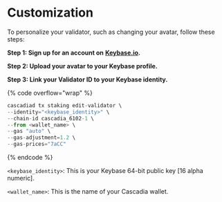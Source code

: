 # Customization

To personalize your validator, such as changing your avatar, follow these steps:

**Step 1: Sign up for an account on** [**Keybase.io**](https://t.me/c/1779849967/2119)**.**

**Step 2: Upload your avatar to your Keybase profile.**

**Step 3: Link your Validator ID to your Keybase identity.**

{% code overflow="wrap" %}
```javascript
cascadiad tx staking edit-validator \
--identity="<keybase_identity>" \
--chain-id cascadia_6102-1 \
--from <wallet_name> \
--gas "auto" \
--gas-adjustment=1.2 \
--gas-prices="7aCC"
```
{% endcode %}

`<keybase_identity>`: This is your Keybase 64-bit public key \[16 alpha numeric].

`<wallet_name>`: This is the name of your Cascadia wallet.
